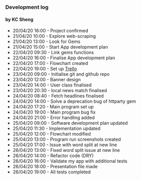 ### Development log
#### by KC Sheng

* 20/04/20 16:00 - Project confirmed
* 21/04/20 10:00 - Explore web-scraping
* 21/04/20 13:00 - Look for Gems
* 21/04/20 15:00 - Start App development plan
* 22/04/20 09:30 - Link gems functions
* 22/04/20 16:00 - Finalise App development plan
* 22/04/20 17:00 - Flowchart created
* 22/04/20 19:00 - Set up [Trello](https://trello.com/b/7UFhq0Hd/news-express-app)
* 23/04/20 09:00 - Initialise git and github repo
* 23/04/20 12:00 - Banner design
* 23/04/20 14:00 - User class finalised
* 23/04/20 20:30 - local news match finalised
* 24/04/20 08:40 - Fetch headlines finalised
* 24/04/20 14:00 - Solve a deprecation bug of httparty gem
* 24/04/20 17:20 - Main program set up
* 24/04/20 19:00 - Main program bug fix
* 24/04/20 21:00 - Error handling added
* 25/04/20 09:00 - Software development plan updated
* 25/04/20 11:30 - Implementation updated
* 25/04/20 12:00 - Flowchart modified
* 25/04/20 13:00 - Program run screenshots created
* 25/04/20 17:00 - Issue with word split at new line
* 26/04/20 13:00 - Fixed word split issue at new line
* 26/04/20 14:00 - Refactor code (DRY)
* 26/04/20 16:00 - Validate my app with additional tests
* 26/04/20 18:00 - Presentation file made
* 26/04/20 19:00 - All tests completed
